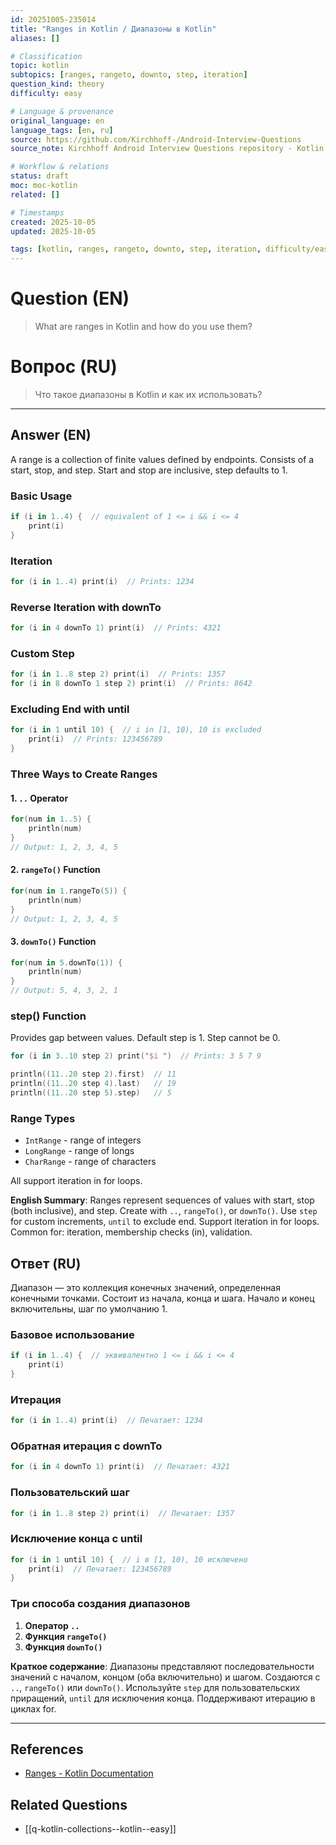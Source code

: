 ```yaml
---
id: 20251005-235014
title: "Ranges in Kotlin / Диапазоны в Kotlin"
aliases: []

# Classification
topic: kotlin
subtopics: [ranges, rangeto, downto, step, iteration]
question_kind: theory
difficulty: easy

# Language & provenance
original_language: en
language_tags: [en, ru]
source: https://github.com/Kirchhoff-/Android-Interview-Questions
source_note: Kirchhoff Android Interview Questions repository - Kotlin Batch 2

# Workflow & relations
status: draft
moc: moc-kotlin
related: []

# Timestamps
created: 2025-10-05
updated: 2025-10-05

tags: [kotlin, ranges, rangeto, downto, step, iteration, difficulty/easy]
---
```

# Question (EN)
> What are ranges in Kotlin and how do you use them?
# Вопрос (RU)
> Что такое диапазоны в Kotlin и как их использовать?

---

## Answer (EN)

A range is a collection of finite values defined by endpoints. Consists of a start, stop, and step. Start and stop are inclusive, step defaults to 1.

### Basic Usage

```kotlin
if (i in 1..4) {  // equivalent of 1 <= i && i <= 4
    print(i)
}
```

### Iteration

```kotlin
for (i in 1..4) print(i)  // Prints: 1234
```

### Reverse Iteration with downTo

```kotlin
for (i in 4 downTo 1) print(i)  // Prints: 4321
```

### Custom Step

```kotlin
for (i in 1..8 step 2) print(i)  // Prints: 1357
for (i in 8 downTo 1 step 2) print(i)  // Prints: 8642
```

### Excluding End with until

```kotlin
for (i in 1 until 10) {  // i in [1, 10), 10 is excluded
    print(i)  // Prints: 123456789
}
```

### Three Ways to Create Ranges

#### 1. `..` Operator

```kotlin
for(num in 1..5) {
    println(num)
}
// Output: 1, 2, 3, 4, 5
```

#### 2. `rangeTo()` Function

```kotlin
for(num in 1.rangeTo(5)) {
    println(num)
}
// Output: 1, 2, 3, 4, 5
```

#### 3. `downTo()` Function

```kotlin
for(num in 5.downTo(1)) {
    println(num)
}
// Output: 5, 4, 3, 2, 1
```

### step() Function

Provides gap between values. Default step is 1. Step cannot be 0.

```kotlin
for (i in 3..10 step 2) print("$i ")  // Prints: 3 5 7 9

println((11..20 step 2).first)  // 11
println((11..20 step 4).last)   // 19
println((11..20 step 5).step)   // 5
```

### Range Types

- `IntRange` - range of integers
- `LongRange` - range of longs
- `CharRange` - range of characters

All support iteration in for loops.

**English Summary**: Ranges represent sequences of values with start, stop (both inclusive), and step. Create with `..`, `rangeTo()`, or `downTo()`. Use `step` for custom increments, `until` to exclude end. Support iteration in for loops. Common for: iteration, membership checks (in), validation.

## Ответ (RU)

Диапазон — это коллекция конечных значений, определенная конечными точками. Состоит из начала, конца и шага. Начало и конец включительны, шаг по умолчанию 1.

### Базовое использование

```kotlin
if (i in 1..4) {  // эквивалентно 1 <= i && i <= 4
    print(i)
}
```

### Итерация

```kotlin
for (i in 1..4) print(i)  // Печатает: 1234
```

### Обратная итерация с downTo

```kotlin
for (i in 4 downTo 1) print(i)  // Печатает: 4321
```

### Пользовательский шаг

```kotlin
for (i in 1..8 step 2) print(i)  // Печатает: 1357
```

### Исключение конца с until

```kotlin
for (i in 1 until 10) {  // i в [1, 10), 10 исключено
    print(i)  // Печатает: 123456789
}
```

### Три способа создания диапазонов

1. **Оператор `..`**
2. **Функция `rangeTo()`**
3. **Функция `downTo()`**

**Краткое содержание**: Диапазоны представляют последовательности значений с началом, концом (оба включительно) и шагом. Создаются с `..`, `rangeTo()` или `downTo()`. Используйте `step` для пользовательских приращений, `until` для исключения конца. Поддерживают итерацию в циклах for.

---

## References
- [Ranges - Kotlin Documentation](https://kotlinlang.org/docs/reference/ranges.html)

## Related Questions
- [[q-kotlin-collections--kotlin--easy]]
